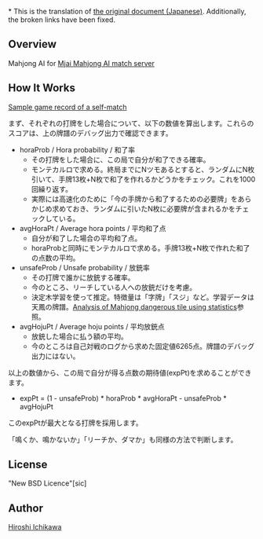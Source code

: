 \* This is the translation of [the original document (Japanese)](https://github.com/gimite/mjai-manue/blob/master/README.md). Additionally, the broken links have been fixed.

## Overview

Mahjong AI for [Mjai Mahjong AI match server](https://gimite.net/pukiwiki/index.php?Mjai%20%E9%BA%BB%E9%9B%80AI%E5%AF%BE%E6%88%A6%E3%82%B5%E3%83%BC%E3%83%90)

## How It Works

[Sample game record of a self-match](https://gimite.net/mjai/samples/manue011.tonnan/2013-11-26-143619.mjson.html)

まず、それぞれの打牌をした場合について、以下の数値を算出します。これらのスコアは、上の牌譜のデバッグ出力で確認できます。

* horaProb / Hora probability / 和了率
  * その打牌をした場合に、この局で自分が和了できる確率。
  * モンテカルロで求める。終局までにNツモあるとすると、ランダムにN枚引いて、手牌13枚+N枚で和了を作れるかどうかをチェック。これを1000回繰り返す。
  * 実際には高速化のために「今の手牌から和了するための必要牌」をあらかじめ求めておき、ランダムに引いたN枚に必要牌が含まれるかをチェックしている。
* avgHoraPt / Average hora points / 平均和了点
  * 自分が和了した場合の平均和了点。
  * horaProbと同時にモンテカルロで求める。手牌13枚+N枚で作れた和了の点数の平均。
* unsafeProb / Unsafe probability / 放銃率
  * その打牌で誰かに放銃する確率。
  * 今のところ、リーチしている人への放銃だけを考慮。
  * 決定木学習を使って推定。特徴量は「字牌」「スジ」など。学習データは天鳳の牌譜。[Analysis of Mahjong dangerous tile using statistics](https://gimite.net/pukiwiki/index.php?%E7%B5%B1%E8%A8%88%E3%81%AB%E3%82%88%E3%82%8B%E9%BA%BB%E9%9B%80%E5%8D%B1%E9%99%BA%E7%89%8C%E5%88%86%E6%9E%90)参照。
* avgHojuPt / Average hoju points / 平均放銃点
  * 放銃した場合に払う額の平均。
  * 今のところは自己対戦のログから求めた固定値6265点。牌譜のデバッグ出力にはない。

以上の数値から、この局で自分が得る点数の期待値(expPt)を求めることができます。

* expPt = (1 - unsafeProb) * horaProb * avgHoraPt - unsafeProb * avgHojuPt

このexpPtが最大となる打牌を採用します。

「鳴くか、鳴かないか」「リーチか、ダマか」も同様の方法で判断します。

## License

"New BSD Licence"\[sic]

## Author

[Hiroshi Ichikawa](https://gimite.net/pukiwiki/index.php?%E9%80%A3%E7%B5%A1%E5%85%88)

